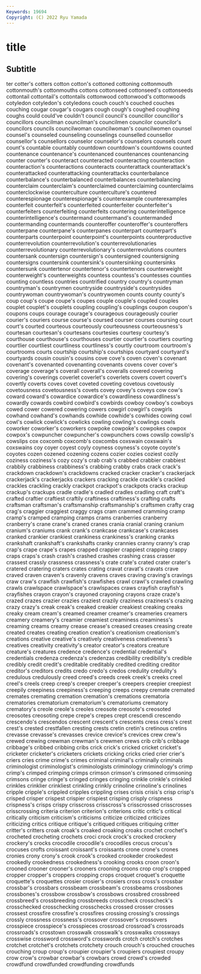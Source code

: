 ```yaml
---
Keywords: 19694
Copyright: (C) 2022 Ryu Yamada
---
```



# title

## Subtitle
ter cotter's cotters
cotton cotton's cottoned cottoning cottonmouth cottonmouth's cottonmouths cottons cottonseed cottonseed's
cottonseeds cottontail cottontail's cottontails cottonwood cottonwood's cottonwoods cotyledon cotyledon's cotyledons
couch couch's couched couches couching cougar cougar's cougars cough cough's
coughed coughing coughs could could've couldn't council council's councillor councillor's
councillors councilman councilman's councilmen councilor councilor's councilors councils councilwoman councilwoman's
councilwomen counsel counsel's counseled counseling counselings counselled counsellor counsellor's counsellors
counselor counselor's counselors counsels count count's countable countably countdown countdown's
countdowns counted countenance countenance's countenanced countenances countenancing counter counter's counteract
counteracted counteracting counteraction counteraction's counteractions counteracts counterattack counterattack's counterattacked counterattacking
counterattacks counterbalance counterbalance's counterbalanced counterbalances counterbalancing counterclaim counterclaim's counterclaimed counterclaiming
counterclaims counterclockwise counterculture counterculture's countered counterespionage counterespionage's counterexample counterexamples counterfeit
counterfeit's counterfeited counterfeiter counterfeiter's counterfeiters counterfeiting counterfeits countering counterintelligence counterintelligence's
countermand countermand's countermanded countermanding countermands counteroffer counteroffer's counteroffers counterpane counterpane's
counterpanes counterpart counterpart's counterparts counterpoint counterpoint's counterpoints counterproductive counterrevolution counterrevolution's
counterrevolutionaries counterrevolutionary counterrevolutionary's counterrevolutions counters countersank countersign countersign's countersigned countersigning
countersigns countersink countersink's countersinking countersinks countersunk countertenor countertenor's countertenors counterweight
counterweight's counterweights countess countess's countesses counties counting countless countries countrified
country country's countryman countryman's countrymen countryside countryside's countrysides countrywoman countrywoman's
countrywomen counts county county's coup coup's coupe coupe's coupes couple
couple's coupled couples couplet couplet's couplets coupling coupling's couplings coupon
coupon's coupons coups courage courage's courageous courageously courier courier's couriers
course course's coursed courser courses coursing court court's courted courteous
courteously courteousness courteousness's courtesan courtesan's courtesans courtesies courtesy courtesy's courthouse
courthouse's courthouses courtier courtier's courtiers courting courtlier courtliest courtliness courtliness's
courtly courtroom courtroom's courtrooms courts courtship courtship's courtships courtyard courtyard's
courtyards cousin cousin's cousins cove cove's coven coven's covenant covenant's
covenanted covenanting covenants covens cover cover's coverage coverage's coverall coverall's
coveralls covered covering covering's coverings coverlet coverlet's coverlets covers covert
covert's covertly coverts coves covet coveted coveting covetous covetously covetousness
covetousness's covets covey covey's coveys cow cow's coward coward's cowardice
cowardice's cowardliness cowardliness's cowardly cowards cowbird cowbird's cowbirds cowboy cowboy's
cowboys cowed cower cowered cowering cowers cowgirl cowgirl's cowgirls cowhand
cowhand's cowhands cowhide cowhide's cowhides cowing cowl cowl's cowlick cowlick's
cowlicks cowling cowling's cowlings cowls coworker coworker's coworkers cowpoke cowpoke's
cowpokes cowpox cowpox's cowpuncher cowpuncher's cowpunchers cows cowslip cowslip's cowslips
cox coxcomb coxcomb's coxcombs coxswain coxswain's coxswains coy coyer coyest
coyly coyness coyness's coyote coyote's coyotes cozen cozened cozening cozens
cozier cozies coziest cozily coziness coziness's cozy cozy's crab crab's
crabbed crabbier crabbiest crabbily crabbiness crabbiness's crabbing crabby crabs crack
crack's crackdown crackdown's crackdowns cracked cracker cracker's crackerjack crackerjack's crackerjacks
crackers cracking crackle crackle's crackled crackles crackling crackly crackpot crackpot's
crackpots cracks crackup crackup's crackups cradle cradle's cradled cradles cradling
craft craft's crafted craftier craftiest craftily craftiness craftiness's crafting crafts
craftsman craftsman's craftsmanship craftsmanship's craftsmen crafty crag crag's craggier craggiest
craggy crags cram crammed cramming cramp cramp's cramped cramping cramps
crams cranberries cranberry cranberry's crane crane's craned cranes crania cranial
craning cranium cranium's craniums crank crank's crankcase crankcase's crankcases cranked
crankier crankiest crankiness crankiness's cranking cranks crankshaft crankshaft's crankshafts cranky
crannies cranny cranny's crap crap's crape crape's crapes crapped crappier
crappiest crapping crappy craps craps's crash crash's crashed crashes crashing
crass crasser crassest crassly crassness crassness's crate crate's crated crater
crater's cratered cratering craters crates crating cravat cravat's cravats crave
craved craven craven's cravenly cravens craves craving craving's cravings craw
craw's crawfish crawfish's crawfishes crawl crawl's crawled crawling crawls crawlspace
crawlspace's crawlspaces craws crayfish crayfish's crayfishes crayon crayon's crayoned crayoning
crayons craze craze's crazed crazes crazier crazies craziest crazily craziness
craziness's crazing crazy crazy's creak creak's creaked creakier creakiest creaking
creaks creaky cream cream's creamed creamer creamer's creameries creamers creamery
creamery's creamier creamiest creaminess creaminess's creaming creams creamy crease crease's
creased creases creasing create created creates creating creation creation's creationism
creationism's creations creative creative's creatively creativeness creativeness's creatives creativity creativity's
creator creator's creators creature creature's creatures credence credence's credential credential's
credentials credenza credenza's credenzas credibility credibility's credible credibly credit credit's
creditable creditably credited crediting creditor creditor's creditors credits credo credo's
credos credulity credulity's credulous credulously creed creed's creeds creek creek's
creeks creel creel's creels creep creep's creeper creeper's creepers creepier
creepiest creepily creepiness creepiness's creeping creeps creepy cremate cremated cremates
cremating cremation cremation's cremations crematoria crematories crematorium crematorium's crematoriums crematory
crematory's creole creole's creoles creosote creosote's creosoted creosotes creosoting crepe
crepe's crepes crept crescendi crescendo crescendo's crescendos crescent crescent's crescents
cress cress's crest crest's crested crestfallen cresting crests cretin cretin's
cretinous cretins crevasse crevasse's crevasses crevice crevice's crevices crew crew's
crewed crewing crewman crewman's crewmen crews crib crib's cribbage cribbage's
cribbed cribbing cribs crick crick's cricked cricket cricket's cricketer cricketer's
cricketers crickets cricking cricks cried crier crier's criers cries crime
crime's crimes criminal criminal's criminally criminals criminologist criminologist's criminologists criminology
criminology's crimp crimp's crimped crimping crimps crimson crimson's crimsoned crimsoning
crimsons cringe cringe's cringed cringes cringing crinkle crinkle's crinkled crinkles
crinklier crinkliest crinkling crinkly crinoline crinoline's crinolines cripple cripple's crippled
cripples crippling crises crisis crisis's crisp crisp's crisped crisper crispest
crispier crispiest crisping crisply crispness crispness's crisps crispy crisscross crisscross's
crisscrossed crisscrosses crisscrossing criteria criterion criterion's criterions critic critic's critical
critically criticism criticism's criticisms criticize criticized criticizes criticizing critics critique
critique's critiqued critiques critiquing critter critter's critters croak croak's croaked
croaking croaks crochet crochet's crocheted crocheting crochets croci crock crock's
crocked crockery crockery's crocks crocodile crocodile's crocodiles crocus crocus's crocuses
crofts croissant croissant's croissants crone crone's crones cronies crony crony's
crook crook's crooked crookeder crookedest crookedly crookedness crookedness's crooking crooks
croon croon's crooned crooner crooner's crooners crooning croons crop crop's
cropped cropper cropper's croppers cropping crops croquet croquet's croquette croquette's
croquettes crosier crosier's crosiers cross cross's crossbar crossbar's crossbars crossbeam
crossbeam's crossbeams crossbones crossbones's crossbow crossbow's crossbows crossbred crossbreed crossbreed's
crossbreeding crossbreeds crosscheck crosscheck's crosschecked crosschecking crosschecks crossed crosser crosses
crossest crossfire crossfire's crossfires crossing crossing's crossings crossly crossness crossness's
crossover crossover's crossovers crosspiece crosspiece's crosspieces crossroad crossroad's crossroads crossroads's
crosstown crosswalk crosswalk's crosswalks crossways crosswise crossword crossword's crosswords crotch
crotch's crotches crotchet crotchet's crotchets crotchety crouch crouch's crouched crouches
crouching croup croup's croupier croupier's croupiers croupiest croupy crow crow's
crowbar crowbar's crowbars crowd crowd's crowded crowdfund crowdfunded crowdfunding crowdfunds
